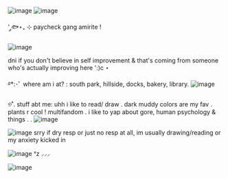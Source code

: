 ![image](https://github.com/user-attachments/assets/2db11438-86b1-4918-82ee-a48f3371bb4f)
![image](https://github.com/user-attachments/assets/a906bf66-4efc-49cd-afbd-1535e1552b18)

 '  ༘🐟⋆₊ ⊹ paycheck gang amirite !

   ![image](https://github.com/user-attachments/assets/1d143c1c-86de-4bd3-8a99-dc149b289da6)
  
   dni if you don't believe in self improvement & that's coming from someone who's actually improving here ':)c ⋆
     

࿔*:･ﾟ where am i at? : south park, hillside, docks, bakery, library. ![image](https://github.com/user-attachments/assets/44b91515-6201-4095-9806-b3f3e15d2273)

୭˚. stuff abt me: uhh i like to read/ draw . dark muddy colors are my fav . plants r cool ! multifandom . i like to yap about gore, human psychology & things . . ![image](https://github.com/user-attachments/assets/2c7e564a-c092-470f-b134-4554a0d99b7e)


 ![image](https://github.com/user-attachments/assets/b09e43ba-7c2a-4fe1-9f0f-2bc3701cd1e9) 
 srry if dry resp or just no resp at all, im usually drawing/reading or my anxiety kicked in 

![image](https://github.com/user-attachments/assets/48640f88-f398-4e28-9f74-81823df0549b)  ᶻz ⸝⸝⸝ 
  
![image](https://github.com/user-attachments/assets/dfab1b0e-3d1b-433d-9f87-d357c576136a)



<!--
**cyberialyr3/cyberialyr3** is a ✨ _special_ ✨ repository because its `README.md` (this file) appears on your GitHub profile.

Here are some ideas to get you started:


- 🌱 I’m currently learning ...
- 👯 I’m looking to collaborate on ...
- 🤔 I’m looking for help with ...
- 💬 Ask me about ...
- 📫 How to reach me: ...
- 😄 Pronouns: ...
- ⚡ Fun fact: ...
-->
